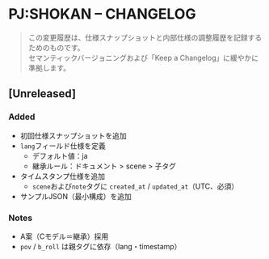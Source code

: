 # PJ:SHOKAN – CHANGELOG

> この変更履歴は、仕様スナップショットと内部仕様の調整履歴を記録するためのものです。  
> セマンティックバージョニングおよび「Keep a Changelog」に緩やかに準拠します。

## [Unreleased]

### Added
- 初回仕様スナップショットを追加
- `lang`フィールド仕様を定義
  - デフォルト値：ja
  - 継承ルール：ドキュメント > scene > 子タグ
- タイムスタンプ仕様を追加
  - `scene`および`note`タグに `created_at` / `updated_at`（UTC、必須）
- サンプルJSON（最小構成）を追加

### Notes
- A案（Cモデル＝継承）採用
- `pov` / `b_roll` は親タグに依存（lang・timestamp）
